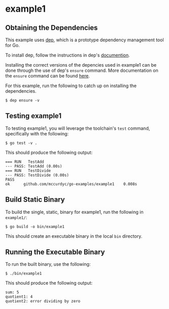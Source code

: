 # example1

## Obtaining the Dependencies

This example uses [dep](https://github.com/golang/dep), which is a prototype
dependency management tool for Go.

To install dep, follow the instructions in dep's [documention](https://golang.github.io/dep/docs/installation.html).

Installing the correct versions of the depencies used in example1 can be done through
the use of dep's `ensure` command. More documentation on the `ensure` command can
be found [here](https://golang.github.io/dep/docs/daily-dep.html).

For this example, run the following to catch up on installing the dependencies.

```
$ dep ensure -v
```

## Testing example1

To testing example1, you will leverage the toolchain's `test` command, specifically with the following:

```
$ go test -v .
```

This should produce the following output:

```
=== RUN   TestAdd
--- PASS: TestAdd (0.00s)
=== RUN   TestDivide
--- PASS: TestDivide (0.00s)
PASS
ok  	github.com/mccurdyc/go-examples/example1	0.008s
```

## Build Static Binary

To build the single, static, binary for example1, run the following in `example1/`:

```
$ go build -o bin/example1
```

This should create an executable binary in the local `bin` directory.

## Running the Executable Binary

To run the built binary, use the following:

```
$ ./bin/example1
```

This should produce the following output:

```
sum: 5
quotient1: 4
quotient2: error dividing by zero
```
